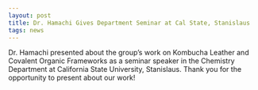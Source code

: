 ```yaml
---
layout: post
title: Dr. Hamachi Gives Department Seminar at Cal State, Stanislaus
tags: news
---
```


Dr. Hamachi presented about the group’s work on Kombucha Leather and Covalent Organic Frameworks as a seminar speaker in the Chemistry Department at California State University, Stanislaus. Thank you for the opportunity to present about our work!

